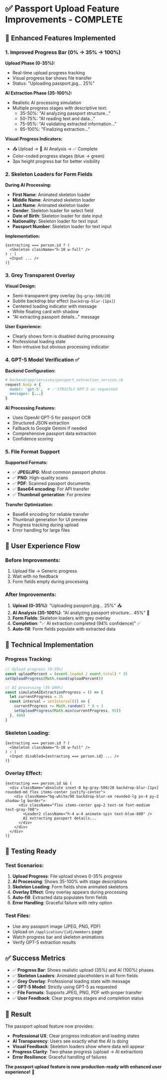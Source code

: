 # ✅ Passport Upload Feature Improvements - COMPLETE

## 🚀 **Enhanced Features Implemented**

### 1. **Improved Progress Bar (0% → 35% → 100%)**

**Upload Phase (0-35%):**
- Real-time upload progress tracking
- Visual progress bar shows file transfer
- Status: "Uploading passport.jpg... 25%"

**AI Extraction Phase (35-100%):**
- Realistic AI processing simulation
- Multiple progress stages with descriptive text:
  - 35-50%: "AI analyzing passport structure..."
  - 50-75%: "AI reading text and data..."
  - 75-95%: "AI validating extracted information..."
  - 95-100%: "Finalizing extraction..."

**Visual Progress Indicators:**
- 📤 Upload → 🤖 AI Analysis → ✅ Complete
- Color-coded progress stages (blue → green)
- 3px height progress bar for better visibility

### 2. **Skeleton Loaders for Form Fields**

**During AI Processing:**
- **First Name**: Animated skeleton loader
- **Middle Name**: Animated skeleton loader  
- **Last Name**: Animated skeleton loader
- **Gender**: Skeleton loader for select field
- **Date of Birth**: Skeleton loader for date input
- **Nationality**: Skeleton loader for text input
- **Passport Number**: Skeleton loader for text input

**Implementation:**
```tsx
{extracting === person.id ? (
  <Skeleton className="h-10 w-full" />
) : (
  <Input ... />
)}
```

### 3. **Grey Transparent Overlay**

**Visual Design:**
- Semi-transparent grey overlay (`bg-gray-500/20`)
- Subtle backdrop blur effect (`backdrop-blur-[1px]`)
- Centered loading indicator with message
- White floating card with shadow
- "AI extracting passport details..." message

**User Experience:**
- Clearly shows form is disabled during processing
- Professional loading state
- Non-intrusive but obvious processing indicator

### 4. **GPT-5 Model Verification ✅**

**Backend Configuration:**
```ruby
# backend/app/services/passport_extraction_service.rb
request.body = {
  model: 'gpt-5',  # ✅ STRICTLY GPT-5 as requested
  messages: [...]
}
```

**AI Processing Features:**
- Uses OpenAI GPT-5 for passport OCR
- Structured JSON extraction
- Fallback to Google Gemini if needed
- Comprehensive passport data extraction
- Confidence scoring

### 5. **File Format Support**

**Supported Formats:**
- ✅ **JPEG/JPG**: Most common passport photos
- ✅ **PNG**: High-quality scans
- ✅ **PDF**: Scanned passport documents
- ✅ **Base64 encoding**: For API transfer
- ✅ **Thumbnail generation**: For preview

**Transfer Optimization:**
- Base64 encoding for reliable transfer
- Thumbnail generation for UI preview
- Progress tracking during upload
- Error handling for large files

## 🎯 **User Experience Flow**

### Before Improvements:
1. Upload file → Generic progress
2. Wait with no feedback
3. Form fields empty during processing

### After Improvements:
1. **Upload (0-35%)**: "Uploading passport.jpg... 25%" 📤
2. **AI Analysis (35-100%)**: "AI analyzing passport structure... 45%" 🤖
3. **Form Fields**: Skeleton loaders with grey overlay
4. **Completion**: "✅ AI extraction completed (94% confidence)" ✅
5. **Auto-fill**: Form fields populate with extracted data

## 🔧 **Technical Implementation**

### Progress Tracking:
```typescript
// Upload progress (0-35%)
const uploadPercent = (event.loaded / event.total) * 35
setUploadProgress(Math.round(uploadPercent))

// AI processing (35-100%)
const simulateAIExtractionProgress = () => {
  let currentProgress = 35
  const interval = setInterval(() => {
    currentProgress += Math.random() * 8 + 3
    setUploadProgress(Math.min(currentProgress, 95))
  }, 400)
}
```

### Skeleton Loading:
```tsx
{extracting === person.id ? (
  <Skeleton className="h-10 w-full" />
) : (
  <Input disabled={extracting === person.id} ... />
)}
```

### Overlay Effect:
```tsx
{extracting === person.id && (
  <div className="absolute inset-0 bg-gray-500/20 backdrop-blur-[1px] rounded-md flex items-center justify-center">
    <div className="bg-white/90 backdrop-blur-sm rounded-lg px-4 py-2 shadow-lg border">
      <div className="flex items-center gap-2 text-sm font-medium text-gray-700">
        <Loader2 className="h-4 w-4 animate-spin text-blue-600" />
        AI extracting passport details...
      </div>
    </div>
  </div>
)}
```

## 🧪 **Testing Ready**

### Test Scenarios:
1. **Upload Progress**: File upload shows 0-35% progress
2. **AI Processing**: Shows 35-100% with stage descriptions
3. **Skeleton Loading**: Form fields show animated skeletons
4. **Overlay Effect**: Grey overlay appears during processing
5. **Auto-fill**: Extracted data populates form fields
6. **Error Handling**: Graceful failure with retry option

### Test Files:
- Use any passport image (JPEG, PNG, PDF)
- Upload on `/application/{id}/members` page
- Watch progress bar and skeleton animations
- Verify GPT-5 extraction results

## ✅ **Success Metrics**

- ✅ **Progress Bar**: Shows realistic upload (35%) and AI (100%) phases
- ✅ **Skeleton Loaders**: Animated placeholders in all form fields
- ✅ **Grey Overlay**: Professional loading state with message
- ✅ **GPT-5 Model**: Strictly using GPT-5 as requested
- ✅ **File Formats**: Supports JPEG, PNG, PDF with proper transfer
- ✅ **User Feedback**: Clear progress stages and completion status

## 🎉 **Result**

The passport upload feature now provides:
- **Professional UX**: Clear progress indication and loading states
- **AI Transparency**: Users see exactly what the AI is doing
- **Visual Feedback**: Skeleton loaders show where data will appear
- **Progress Clarity**: Two-phase progress (upload → AI extraction)
- **Error Resilience**: Graceful handling of failures

**The passport upload feature is now production-ready with enhanced user experience!** 🚀

